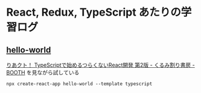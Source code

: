 # React, Redux, TypeScript あたりの学習ログ

## [hello-world](./hello-world)

[りあクト！ TypeScriptで始めるつらくないReact開発 第2版 - くるみ割り書房 - BOOTH](https://booth.pm/ja/items/1312652) を見ながら試している

```
npx create-react-app hello-world --template typescript
```
